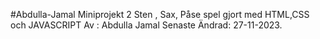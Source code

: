 #Abdulla-Jamal
Miniprojekt 2
Sten , Sax, Påse spel gjort med HTML,CSS och JAVASCRIPT
Av : Abdulla Jamal
Senaste Ändrad: 27-11-2023.
